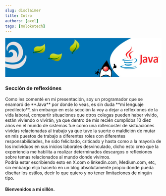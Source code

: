 ```yaml
---
slug: disclaimer
title: Intro
authors: [axel]
tags: [molokotech]
---
```

![banner](./../../static/img/banner-java.jpg)

### Sección de reflexiónes
<div style={{"text-align": "justify"}}>Como les comenté en mi presentación, soy un programador que se enamoró de **Java** por donde lo veas, es sin duda **mi lenguaje predilecto**, sin embargo en esta sección la voy a dejar a reflexiones de la vida laboral, compartir situaciones que otros colegas pueden haber vivido, están viviendo o vivirán, ya que dentro de mis recién cumplidos 10 diez años en el mundo de sistemas fue como una rollercoster de sistuaciones vividas relacionadas al trabajo ya que tuve la suerte o maldición de mutar en mis puestos de trabajo a diferentes roles con diferentes responsabilidades, he sido felicitado, criticado y hasta como a la mayoría de los individuos en sus inicios laborales desvinculado, dicho esto creo que la experiencia me habilita a realizar determinados descargos o reflexiones sobre temas relacionados al mundo donde vivimos.</div>

<div style={{"text-align": "justify"}}>Podría estar escribiendo esto en X.com o linkedin.com, Medium.com, etc, sin embargo elijo hacerlo en un blog absolutamente propio donde pueda diseñar los estilos, decir lo que quiero y no tener limitaciones de ningún tipo.</div>

#### Bienvenidos a mi sillón.